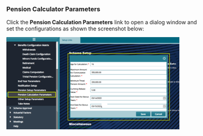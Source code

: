 ### Pension Calculator Parameters

Click the **Pension Calculation Parameters** link to open a dialog window and set the configurations as shown the screenshot below:

<img  alt="Pension Calculation Parameters" width="90%" height="auto"  class="center"  src="../.vuepress/public/img/media2/schemeM30.png">  
